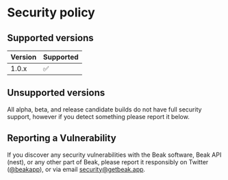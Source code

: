 # Security policy

## Supported versions

| Version        | Supported          |
| -------------- | ------------------ |
| 1.0.x          | ✅ |

## Unsupported versions

All alpha, beta, and release candidate builds do not have full security support, however if you detect something please report it below.

## Reporting a Vulnerability

If you discover any security vulnerabilities with the Beak software, Beak API (nest), or any other part of Beak, please report it responsibly on Twitter ([@beakapp](https://twitter.com/@beakapp)), or via email [security@getbeak.app](mailto:security@getbeak.app).
